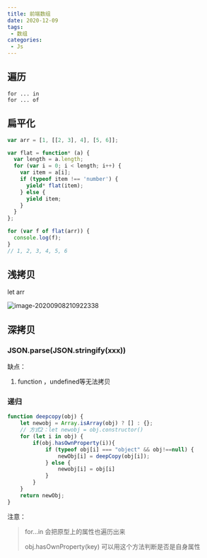 ```yaml
---
title: 前端数组
date: 2020-12-09
tags:
 - 数组
categories: 
 - Js
---
```


## 遍历

```
for ... in
for ... of
```



## 扁平化

```js
var arr = [1, [[2, 3], 4], [5, 6]];

var flat = function* (a) {
  var length = a.length;
  for (var i = 0; i < length; i++) {
    var item = a[i];
    if (typeof item !== 'number') {
      yield* flat(item);
    } else {
      yield item;
    }
  }
};

for (var f of flat(arr)) {
  console.log(f);
}
// 1, 2, 3, 4, 5, 6
```

## 浅拷贝

let arr

![image-20200908210922338](C:\Users\xuyiling\AppData\Roaming\Typora\typora-user-images\image-20200908210922338.png)

## 深拷贝

### JSON.parse(JSON.stringify(xxx))

缺点：

1. function ，undefined等无法拷贝

### 递归

```js
function deepcopy(obj) {
    let newobj = Array.isArray(obj) ? [] : {}; 
    // 方式2：let newobj = obj.constructor()
    for (let i in obj) {
        if(obj.hasOwnProperty(i)){
            if (typeof obj[i] === "object" && obj!==null) {
                newObj[i] = deepCopy(obj[i]);
            } else {
                newobj[i] = obj[i]
            }
        }
    }
    return newObj;
}
```

注意：

> for...in 会把原型上的属性也遍历出来
>
> obj.hasOwnProperty(key) 可以用这个方法判断是否是自身属性